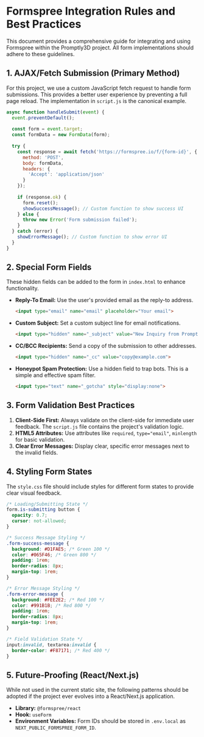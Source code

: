 # Formspree Integration Rules and Best Practices

This document provides a comprehensive guide for integrating and using Formspree within the Promptly3D project. All form implementations should adhere to these guidelines.

## 1. AJAX/Fetch Submission (Primary Method)

For this project, we use a custom JavaScript fetch request to handle form submissions. This provides a better user experience by preventing a full page reload. The implementation in `script.js` is the canonical example.

```javascript
async function handleSubmit(event) {
  event.preventDefault();
  
  const form = event.target;
  const formData = new FormData(form);
  
  try {
    const response = await fetch('https://formspree.io/f/{form-id}', {
      method: 'POST',
      body: formData,
      headers: {
        'Accept': 'application/json'
      }
    });
    
    if (response.ok) {
      form.reset();
      showSuccessMessage(); // Custom function to show success UI
    } else {
      throw new Error('Form submission failed');
    }
  } catch (error) {
    showErrorMessage(); // Custom function to show error UI
  }
}
```

## 2. Special Form Fields

These hidden fields can be added to the form in `index.html` to enhance functionality.

-   **Reply-To Email:** Use the user's provided email as the reply-to address.
    ```html
    <input type="email" name="email" placeholder="Your email">
    ```
-   **Custom Subject:** Set a custom subject line for email notifications.
    ```html
    <input type="hidden" name="_subject" value="New Inquiry from Promptly3D Website!">
    ```
-   **CC/BCC Recipients:** Send a copy of the submission to other addresses.
    ```html
    <input type="hidden" name="_cc" value="copy@example.com">
    ```
-   **Honeypot Spam Protection:** Use a hidden field to trap bots. This is a simple and effective spam filter.
    ```html
    <input type="text" name="_gotcha" style="display:none">
    ```

## 3. Form Validation Best Practices

1.  **Client-Side First:** Always validate on the client-side for immediate user feedback. The `script.js` file contains the project's validation logic.
2.  **HTML5 Attributes:** Use attributes like `required`, `type="email"`, `minlength` for basic validation.
3.  **Clear Error Messages:** Display clear, specific error messages next to the invalid fields.

## 4. Styling Form States

The `style.css` file should include styles for different form states to provide clear visual feedback.

```css
/* Loading/Submitting State */
form.is-submitting button {
  opacity: 0.7;
  cursor: not-allowed;
}

/* Success Message Styling */
.form-success-message {
  background: #D1FAE5; /* Green 100 */
  color: #065F46; /* Green 800 */
  padding: 1rem;
  border-radius: 8px;
  margin-top: 1rem;
}

/* Error Message Styling */
.form-error-message {
  background: #FEE2E2; /* Red 100 */
  color: #991B1B; /* Red 800 */
  padding: 1rem;
  border-radius: 8px;
  margin-top: 1rem;
}

/* Field Validation State */
input:invalid, textarea:invalid {
  border-color: #F87171; /* Red 400 */
}
```

## 5. Future-Proofing (React/Next.js)

While not used in the current static site, the following patterns should be adopted if the project ever evolves into a React/Next.js application.

-   **Library:** `@formspree/react`
-   **Hook:** `useForm`
-   **Environment Variables:** Form IDs should be stored in `.env.local` as `NEXT_PUBLIC_FORMSPREE_FORM_ID`.
